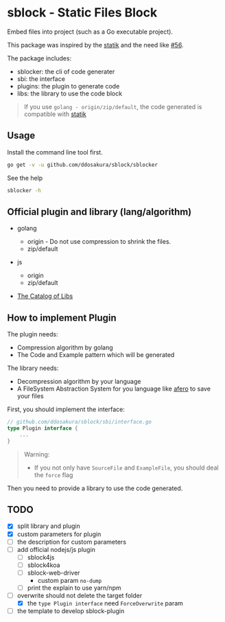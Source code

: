 # sblock - Static Files Block

Embed files into project (such as a Go executable project).

This package was inspired by the [statik](https://github.com/rakyll/statik) and the need like [#56](https://github.com/rakyll/statik/issues/56).

The package includes:
+ sblocker: the cli of code generater
+ sbi: the interface
+ plugins: the plugin to generate code
+ libs: the library to use the code block

> If you use `golang - origin/zip/default`, the code generated is compatible with [statik](https://github.com/rakyll/statik)

## Usage

Install the command line tool first.

```bash
go get -v -u github.com/ddosakura/sblock/sblocker
```

See the help

```bash
sblocker -h
```

## Official plugin and library (lang/algorithm)

+ golang
    + origin - Do not use compression to shrink the files.
    + zip/default
+ js
    + origin
    + zip/default

+ [The Catalog of Libs](./libs/README.md)

## How to implement Plugin

The plugin needs:
+ Compression algorithm by golang
+ The Code and Example pattern which will be generated

The library needs:
+ Decompression algorithm by your language
+ A FileSystem Abstraction System for you language like [afero](https://github.com/spf13/afero) to save your files

First, you should implement the interface:

```go
// github.com/ddosakura/sblock/sbi/interface.go
type Plugin interface {
    ...
}
```

> Warning:
> + If you not only have `SourceFile` and `ExampleFile`, you should deal the `force` flag

Then you need to provide a library to use the code generated.

## TODO

+ [x] split library and plugin
+ [x] custom parameters for plugin
+ [ ] the description for custom parameters
+ [ ] add official nodejs/js plugin
    + [ ] sblock4js
    + [ ] sblock4koa
    + [ ] sblock-web-driver
        + custom param `no-dump`
    + [ ] print the explain to use yarn/npm
+ [ ] overwrite should not delete the target folder
    + [x] the `type Plugin interface` need `ForceOverwrite` param
+ [ ] the template to develop sblock-plugin
